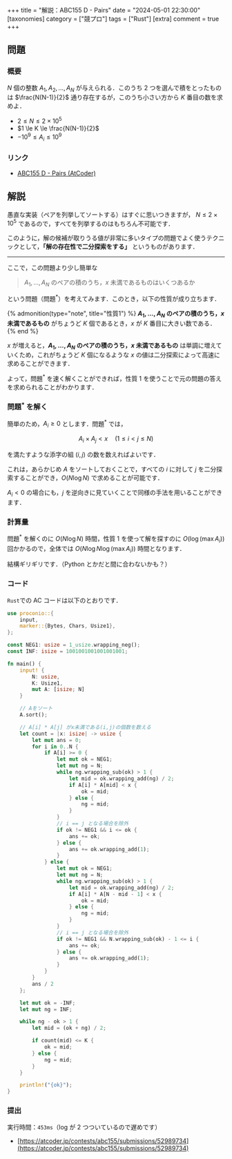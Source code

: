 +++
title = "解説：ABC155 D - Pairs"
date = "2024-05-01 22:30:00"
[taxonomies]
category = ["競プロ"]
tags = ["Rust"]
[extra]
comment = true
+++

## 問題

### 概要

$N$ 個の整数 $A_1, A_2, \ldots, A_N$ が与えられる．このうち $2$ つを選んで積をとったものは $\frac{N(N-1)}{2}$ 通り存在するが，このうち小さい方から $K$ 番目の数を求めよ．

- $2 \le N \le 2\times 10^5$
- $1 \le K \le \frac{N(N-1)}{2}$
- $-10^9 \le A_i \le 10^9$

### リンク

- [ABC155 D - Pairs (AtCoder)](https://atcoder.jp/contests/abc155/tasks/abc155_d)

## 解説

愚直な実装（ペアを列挙してソートする）はすぐに思いつきますが，
$N \le 2\times 10^5$ であるので，すべてを列挙するのはもちろん不可能です．

このように，解の候補が取りうる値が非常に多いタイプの問題でよく使うテクニックとして，**「解の存在性で二分探索をする」** というものがあります．

---

ここで，この問題より少し簡単な

> $A_1,\ldots,A_N$ のペアの積のうち，$x$ 未満であるものはいくつあるか

という問題（問題<sup>\*</sup>）を考えてみます．このとき，以下の性質が成り立ちます．

{% admonition(type="note", title="性質1") %}
**$A_1,\ldots,A_N$ のペアの積のうち，$x$ 未満であるもの** がちょうど $K$ 個であるとき，$x$ が $K$ 番目に大きい数である．
{% end %}

$x$ が増えると，**$A_1,\ldots,A_N$ のペアの積のうち，$x$ 未満であるもの** は単調に増えていくため，これがちょうど $K$ 個になるような $x$ の値は二分探索によって高速に求めることができます．

よって，問題<sup>\*</sup> を速く解くことができれば，性質 1 を使うことで元の問題の答えを求められることがわかります．

### 問題<sup>\*</sup> を解く

簡単のため，$A_i \ge 0$ とします．問題<sup>\*</sup> では，

$$
A_i \times A_j < x \quad (1 \le i \lt j \le N)
$$

を満たすような添字の組 $(i,j)$ の数を数えればよいです．

これは，あらかじめ $A$ をソートしておくことで，すべての $i$ に対して $j$ を二分探索することができ，$O(N\log N)$ で求めることが可能です．

$A_i < 0$ の場合にも，$j$ を逆向きに見ていくことで同様の手法を用いることができます．

### 計算量

問題<sup>\*</sup> を解くのに $O(N\log N)$ 時間，性質 1 を使って解を探すのに $O(\log (\max A_i))$ 回かかるので，全体では $O(N\log N \log (\max A_i))$ 時間となります．

結構ギリギリです．（Python とかだと間に合わないかも？）

### コード

`Rust`での AC コードは以下のとおりです．

```rs
use proconio::{
    input,
    marker::{Bytes, Chars, Usize1},
};

const NEG1: usize = 1_usize.wrapping_neg();
const INF: isize = 1001001001001001001;

fn main() {
    input! {
        N: usize,
        K: Usize1,
        mut A: [isize; N]
    }

    // Aをソート
    A.sort();

    // A[i] * A[j] がx未満である(i,j)の個数を数える
    let count = |x: isize| -> usize {
        let mut ans = 0;
        for i in 0..N {
            if A[i] >= 0 {
                let mut ok = NEG1;
                let mut ng = N;
                while ng.wrapping_sub(ok) > 1 {
                    let mid = ok.wrapping_add(ng) / 2;
                    if A[i] * A[mid] < x {
                        ok = mid;
                    } else {
                        ng = mid;
                    }
                }
                // i == j となる場合を除外
                if ok != NEG1 && i <= ok {
                    ans += ok;
                } else {
                    ans += ok.wrapping_add(1);
                }
            } else {
                let mut ok = NEG1;
                let mut ng = N;
                while ng.wrapping_sub(ok) > 1 {
                    let mid = ok.wrapping_add(ng) / 2;
                    if A[i] * A[N - mid - 1] < x {
                        ok = mid;
                    } else {
                        ng = mid;
                    }
                }
                // i == j となる場合を除外
                if ok != NEG1 && N.wrapping_sub(ok) - 1 <= i {
                    ans += ok;
                } else {
                    ans += ok.wrapping_add(1);
                }
            }
        }
        ans / 2
    };

    let mut ok = -INF;
    let mut ng = INF;

    while ng - ok > 1 {
        let mid = (ok + ng) / 2;

        if count(mid) <= K {
            ok = mid;
        } else {
            ng = mid;
        }
    }

    println!("{ok}");
}
```

### 提出

実行時間：`453ms`（log が 2 つついているので遅めです）

- [https://atcoder.jp/contests/abc155/submissions/52989734](https://atcoder.jp/contests/abc155/submissions/52989734)
